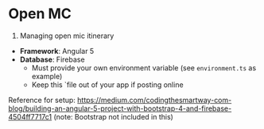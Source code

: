 # Open MC

1. Managing open mic itinerary

* **Framework**: Angular 5
* **Database**: Firebase
    * Must provide your own environment variable (see `environment.ts` as example)
    * Keep this `file out of your app if posting online

Reference for setup: https://medium.com/codingthesmartway-com-blog/building-an-angular-5-project-with-bootstrap-4-and-firebase-4504ff7717c1
(note: Bootstrap not included in this)
